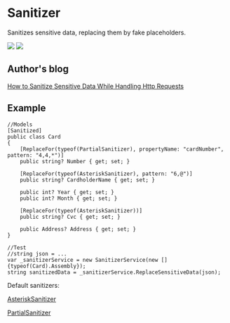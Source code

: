 # Sanitizer

Sanitizes sensitive data, replacing them by fake placeholders.

[![](https://img.shields.io/nuget/v/Akov.Sanitizer)](https://www.nuget.org/packages/Akov.Sanitizer/) [![](https://img.shields.io/nuget/dt/akov.sanitizer)](https://www.nuget.org/packages/Akov.Sanitizer/) 

## Author's blog

[How to Sanitize Sensitive Data While Handling Http Requests](https://akovanev.com/blogs/2020/09/09/how-to-sanitize-sensitive-data)

## Example

```
//Models
[Sanitized]
public class Card
{
    [ReplaceFor(typeof(PartialSanitizer), propertyName: "cardNumber", pattern: "4,4,*")]
    public string? Number { get; set; }

    [ReplaceFor(typeof(AsteriskSanitizer), pattern: "6,@")]
    public string? CardholderName { get; set; }

    public int? Year { get; set; }
    public int? Month { get; set; }

    [ReplaceFor(typeof(AsteriskSanitizer))]
    public string? Cvc { get; set; }

    public Address? Address { get; set; }
}

//Test
//string json = ...
var _sanitizerService = new SanitizerService(new []{typeof(Card).Assembly});
string sanitizedData = _sanitizerService.ReplaceSensitiveData(json);
```

Default sanitizers: 

[AsteriskSanitizer](https://github.com/akovanev/Sanitizer/blob/master/Akov.Sanitizer/Sanitizers/AsteriskSanitizer.cs)

[PartialSanitizer](https://github.com/akovanev/Sanitizer/blob/master/Akov.Sanitizer/Sanitizers/PartialSanitizer.cs)
